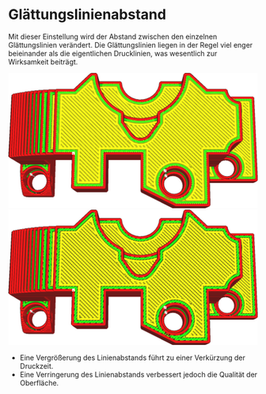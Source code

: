 Glättungslinienabstand
====
Mit dieser Einstellung wird der Abstand zwischen den einzelnen Glättungslinien verändert. Die Glättungslinien liegen in der Regel viel enger beieinander als die eigentlichen Drucklinien, was wesentlich zur Wirksamkeit beiträgt.

<!--screenshot {
"image_path": "ironing_enabled_enabled.png",
"models": [
    {
        "script": "dial_brace.scad",
        "transformation": ["scale(0.5)"]
    }
],
"camera_position": [0, 14, 83],
"settings": {
    "layer_height": 0.2,
    "ironing_enabled": true
},
"colours": 64
}-->
<!--screenshot {
"image_path": "ironing_line_spacing.png",
"models": [
    {
        "script": "dial_brace.scad",
        "transformation": ["scale(0.5)"]
    }
],
"camera_position": [0, 14, 83],
"settings": {
    "layer_height": 0.2,
    "ironing_enabled": true,
    "ironing_line_spacing": 0.3
},
"colours": 64
}-->
![Normale Linienabstände](../images/ironing_enabled_enabled.png)
![Linienabstand auf 0,3 mm erhöht](../images/ironing_line_spacing.png)

* Eine Vergrößerung des Linienabstands führt zu einer Verkürzung der Druckzeit.
* Eine Verringerung des Linienabstands verbessert jedoch die Qualität der Oberfläche.